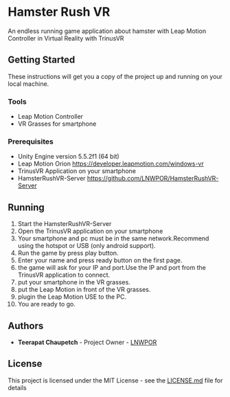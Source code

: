 # Hamster Rush VR

An endless running game application about hamster with Leap Motion Controller in Virtual Reality with TrinusVR

## Getting Started

These instructions will get you a copy of the project up and running on your local machine. 

### Tools
* Leap Motion Controller
* VR Grasses for smartphone
### Prerequisites

* Unity Engine version 5.5.2f1 (64 bit)
* Leap Motion Orion https://developer.leapmotion.com/windows-vr
* TrinusVR Application on your smartphone
* HamsterRushVR-Server https://github.com/LNWPOR/HamsterRushVR-Server

## Running

1. Start the HamsterRushVR-Server
2. Open the TrinusVR application on your smartphone
3. Your smartphone and pc must be in the same network.Recommend using the hotspot or USB (only android support).
4. Run the game by press play button.
5. Enter your name and press ready button on the first page.
6. the game will ask for your IP and port.Use the IP and port from the TrinusVR application to connect.
7. put your smartphone in the VR grasses.
8. put the Leap Motion in front of the VR grasses.
9. plugin the Leap Motion USE to the PC.
10. You are ready to go.

## Authors

* **Teerapat Chaupetch** - Project Owner - [LNWPOR](https://github.com/LNWPOR)

## License

This project is licensed under the MIT License - see the [LICENSE.md](LICENSE.md) file for details
